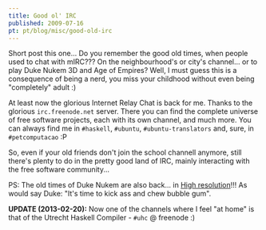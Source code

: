 ```yaml
---
title: Good ol' IRC
published: 2009-07-16
pt: pt/blog/misc/good-old-irc
---
```


Short post this one...
Do you remember the good old times, when people used to chat with mIRC???
On the neighbourhood's or city's channel... or to play Duke Nukem 3D and Age of Empires?
Well, I must guess this is a consequence of being a nerd, you miss your childhood without even being "completely" adult :)

At least now the glorious Internet Relay Chat is back for me.
Thanks to the glorious `irc.freenode.net` server.
There you can find the complete universe of free software projects, each with its own channel, and much more.
You can always find me in `#haskell`, `#ubuntu`, `#ubuntu-translators` and, sure, in `#petcomputacao` :P

So, even if your old friends don't join the school channell anymore,
still there's plenty to do in the pretty good land of IRC, mainly interacting with the free software community...

PS: The old times of Duke Nukem are also back... in [High resolution][1]!!!
As would say Duke: "It's time to kick ass and chew bubble gum".

**UPDATE (2013-02-20):** Now one of the channels where I feel "at home" is that of the Utrecht Haskell Compiler - `#uhc` @ freenode :)

[1]: <http://hrp.duke4.net/>
